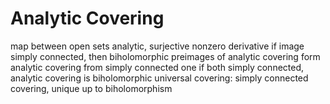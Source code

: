 # Analytic Covering
map between open sets
	analytic, surjective
	nonzero derivative
if image simply connected, then biholomorphic
preimages of analytic covering form analytic covering from simply connected one
	if both simply connected, analytic covering is biholomorphic
universal covering: simply connected covering, unique up to biholomorphism